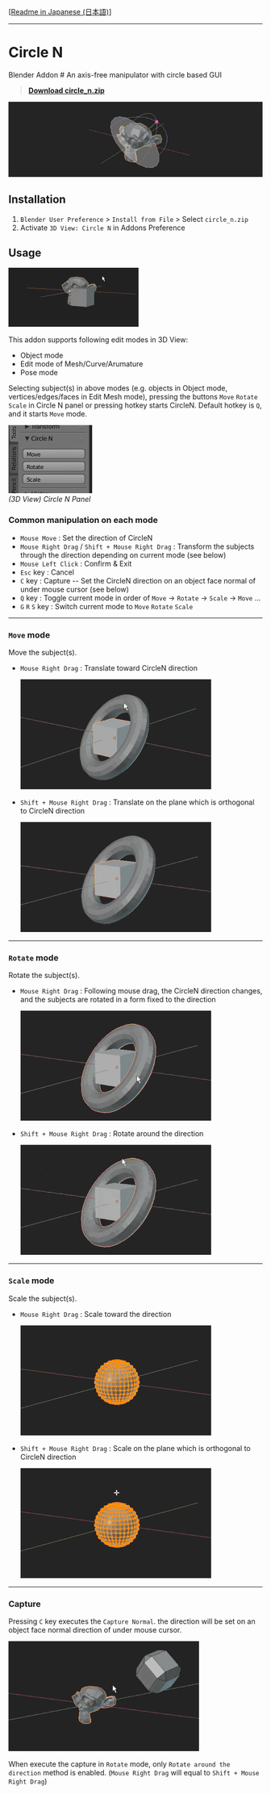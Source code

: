 [[Readme in Japanese (日本語)](./README_ja.md)]

---

# Circle N

Blender Addon # An axis-free manipulator with circle based GUI

> [**Download circle_n.zip**]()

![image](./doc/a.jpg)


## Installation
1. `Blender User Preference` > `Install from File` > Select `circle_n.zip`
2. Activate `3D View: Circle N` in Addons Preference

## Usage

![image](./doc/b.gif)

This addon supports following edit modes in 3D View:
- Object mode
- Edit mode of Mesh/Curve/Arumature
- Pose mode

Selecting subject(s) in above modes (e.g. objects in Object mode, vertices/edges/faces in Edit Mesh mode),
pressing the buttons `Move` `Rotate` `Scale` in Circle N panel or pressing hotkey starts CircleN.
Default hotkey is `Q`, and it starts `Move` mode.

![image](./doc/panel.jpg) <br>
*(3D View) Circle N Panel*

### Common manipulation on each mode
- `Mouse Move` : Set the direction of CircleN
- `Mouse Right Drag` / `Shift + Mouse Right Drag` : Transform the subjects through the direction depending on current mode (see below)
- `Mouse Left Click` : Confirm & Exit
- `Esc` key : Cancel
- `C` key : Capture -- Set the CircleN direction on an object face normal of under mouse cursor (see below)
- `Q` key : Toggle current mode in order of `Move` -> `Rotate` -> `Scale` -> `Move` ...
- `G` `R` `S` key : Switch current mode to `Move` `Rotate` `Scale`

---

### `Move` mode

Move the subject(s).

- `Mouse Right Drag` : Translate toward CircleN direction

  ![image](./doc/move1.gif)

- `Shift + Mouse Right Drag` : Translate on the plane which is orthogonal to CircleN direction

  ![image](./doc/move2.gif)

---

### `Rotate` mode

Rotate the subject(s).

- `Mouse Right Drag` : Following mouse drag, the CircleN direction changes, and the subjects are rotated in a form fixed to the direction

  ![image](./doc/rot1.gif)

- `Shift + Mouse Right Drag` : Rotate around the direction

  ![image](./doc/rot2.gif)

---

### `Scale` mode

Scale the subject(s).

- `Mouse Right Drag` : Scale toward the direction

  ![image](./doc/scale1.gif)

- `Shift + Mouse Right Drag` : Scale on the plane which is orthogonal to CircleN direction

  ![image](./doc/scale2.gif)


---

### Capture

Pressing `C` key executes the `Capture Normal`.
the direction will be set on an object face normal direction of under mouse cursor.

![image](./doc/capt1.gif)

When execute the capture in `Rotate` mode, only `Rotate around the direction` method is enabled.
(`Mouse Right Drag` will equal to `Shift + Mouse Right Drag`)

